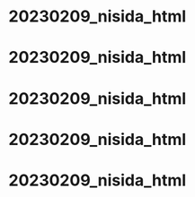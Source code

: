 # 20230209_nisida_html
# 20230209_nisida_html
# 20230209_nisida_html
# 20230209_nisida_html
# 20230209_nisida_html
